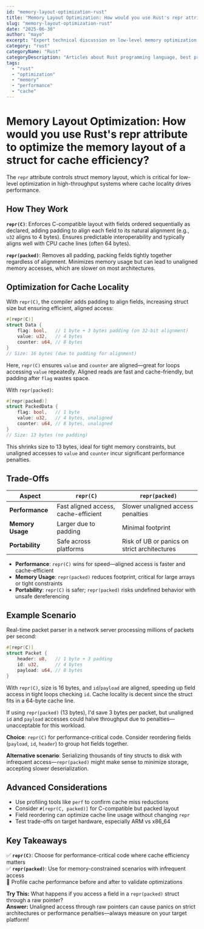 ```yaml
---
id: "memory-layout-optimization-rust"
title: "Memory Layout Optimization: How would you use Rust's repr attribute to optimize the memory layout of a struct for cache efficiency, and what trade-offs might you consider when choosing between repr(C) and repr(packed)?"
slug: "memory-layout-optimization-rust"
date: "2025-06-30"
author: "mayo"
excerpt: "Expert technical discussion on low-level memory optimization in Rust, covering repr attributes, cache efficiency, and performance trade-offs for lead developers."
category: "rust"
categoryName: "Rust"
categoryDescription: "Articles about Rust programming language, best practices, and performance tips."
tags:
  - "rust"
  - "optimization"
  - "memory"
  - "performance"
  - "cache"
---
```


# Memory Layout Optimization: How would you use Rust's repr attribute to optimize the memory layout of a struct for cache efficiency?

The `repr` attribute controls struct memory layout, which is critical for low-level optimization in high-throughput systems where cache locality drives performance.

## How They Work

**`repr(C)`**: Enforces C-compatible layout with fields ordered sequentially as declared, adding padding to align each field to its natural alignment (e.g., `u32` aligns to 4 bytes). Ensures predictable interoperability and typically aligns well with CPU cache lines (often 64 bytes).

**`repr(packed)`**: Removes all padding, packing fields tightly together regardless of alignment. Minimizes memory usage but can lead to unaligned memory accesses, which are slower on most architectures.

## Optimization for Cache Locality

With `repr(C)`, the compiler adds padding to align fields, increasing struct size but ensuring efficient, aligned access:

```rust
#[repr(C)]
struct Data {
    flag: bool,   // 1 byte + 3 bytes padding (on 32-bit alignment)
    value: u32,   // 4 bytes
    counter: u64, // 8 bytes
}
// Size: 16 bytes (due to padding for alignment)
```

Here, `repr(C)` ensures `value` and `counter` are aligned—great for loops accessing `value` repeatedly. Aligned reads are fast and cache-friendly, but padding after `flag` wastes space.

With `repr(packed)`:

```rust
#[repr(packed)]
struct PackedData {
    flag: bool,   // 1 byte
    value: u32,   // 4 bytes, unaligned
    counter: u64, // 8 bytes, unaligned
}
// Size: 13 bytes (no padding)
```

This shrinks size to 13 bytes, ideal for tight memory constraints, but unaligned accesses to `value` and `counter` incur significant performance penalties.

## Trade-Offs

| Aspect | `repr(C)` | `repr(packed)` |
|--------|-----------|----------------|
| **Performance** | Fast aligned access, cache-efficient | Slower unaligned access penalties |
| **Memory Usage** | Larger due to padding | Minimal footprint |
| **Portability** | Safe across platforms | Risk of UB or panics on strict architectures |

- **Performance**: `repr(C)` wins for speed—aligned access is faster and cache-efficient
- **Memory Usage**: `repr(packed)` reduces footprint, critical for large arrays or tight constraints
- **Portability**: `repr(C)` is safer; `repr(packed)` risks undefined behavior with unsafe dereferencing

## Example Scenario

Real-time packet parser in a network server processing millions of packets per second:

```rust
#[repr(C)]
struct Packet {
    header: u8,   // 1 byte + 3 padding
    id: u32,      // 4 bytes
    payload: u64, // 8 bytes
}
```

With `repr(C)`, size is 16 bytes, and `id`/`payload` are aligned, speeding up field access in tight loops checking `id`. Cache locality is decent since the struct fits in a 64-byte cache line.

If using `repr(packed)` (13 bytes), I'd save 3 bytes per packet, but unaligned `id` and `payload` accesses could halve throughput due to penalties—unacceptable for this workload.

**Choice**: `repr(C)` for performance-critical code. Consider reordering fields (`payload`, `id`, `header`) to group hot fields together.

**Alternative scenario**: Serializing thousands of tiny structs to disk with infrequent access—`repr(packed)` might make sense to minimize storage, accepting slower deserialization.

## Advanced Considerations

- Use profiling tools like `perf` to confirm cache miss reductions
- Consider `#[repr(C, packed)]` for C-compatible but packed layout
- Field reordering can optimize cache line usage without changing `repr`
- Test trade-offs on target hardware, especially ARM vs x86_64

## Key Takeaways

✅ **`repr(C)`**: Choose for performance-critical code where cache efficiency matters  
✅ **`repr(packed)`**: Use for memory-constrained scenarios with infrequent access  
🚀 Profile cache performance before and after to validate optimizations

**Try This:** What happens if you access a field in a `repr(packed)` struct through a raw pointer?  
**Answer:** Unaligned access through raw pointers can cause panics on strict architectures or performance penalties—always measure on your target platform!
